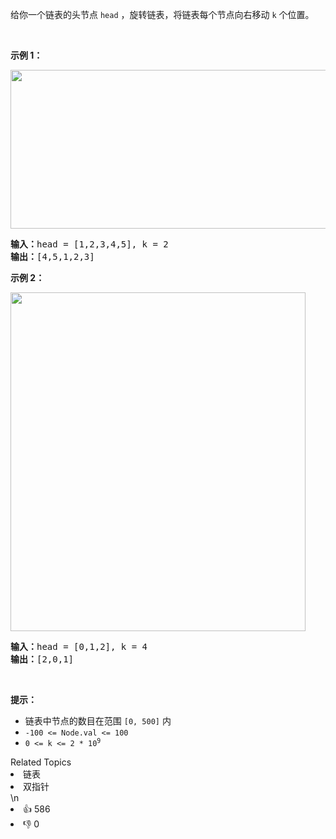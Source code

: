 <p>给你一个链表的头节点 <code>head</code> ，旋转链表，将链表每个节点向右移动 <code>k</code><em> </em>个位置。</p>

<p> </p>

<p><strong>示例 1：</strong></p>
<img alt="" src="https://assets.leetcode.com/uploads/2020/11/13/rotate1.jpg" style="width: 600px; height: 254px;" />
<pre>
<strong>输入：</strong>head = [1,2,3,4,5], k = 2
<strong>输出：</strong>[4,5,1,2,3]
</pre>

<p><strong>示例 2：</strong></p>
<img alt="" src="https://assets.leetcode.com/uploads/2020/11/13/roate2.jpg" style="width: 472px; height: 542px;" />
<pre>
<strong>输入：</strong>head = [0,1,2], k = 4
<strong>输出：</strong>[2,0,1]
</pre>

<p> </p>

<p><strong>提示：</strong></p>

<ul>
	<li>链表中节点的数目在范围 <code>[0, 500]</code> 内</li>
	<li><code>-100 <= Node.val <= 100</code></li>
	<li><code>0 <= k <= 2 * 10<sup>9</sup></code></li>
</ul>
<div><div>Related Topics</div><div><li>链表</li><li>双指针</li></div></div>\n<div><li>👍 586</li><li>👎 0</li></div>